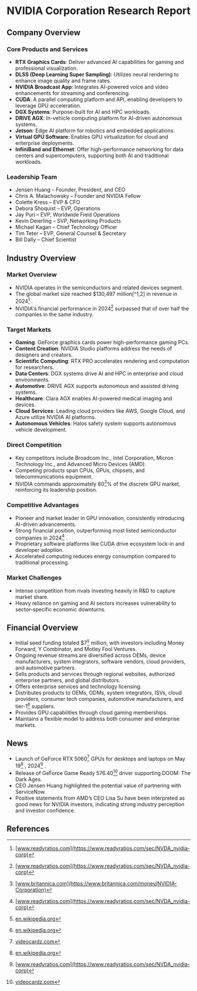 # NVIDIA Corporation Research Report

## Company Overview

### Core Products and Services

* **RTX Graphics Cards**: Deliver advanced AI capabilities for gaming and professional visualization.
* **DLSS (Deep Learning Super Sampling)**: Utilizes neural rendering to enhance image quality and frame rates.
* **NVIDIA Broadcast App**: Integrates AI-powered voice and video enhancements for streaming and conferencing.
* **CUDA**: A parallel computing platform and API, enabling developers to leverage GPU acceleration.
* **DGX Systems**: Purpose-built for AI and HPC workloads.
* **DRIVE AGX**: In-vehicle computing platform for AI-driven autonomous systems.
* **Jetson**: Edge AI platform for robotics and embedded applications.
* **Virtual GPU Software**: Enables GPU virtualization for cloud and enterprise deployments.
* **InfiniBand and Ethernet**: Offer high-performance networking for data centers and supercomputers, supporting both AI and traditional workloads.

### Leadership Team

* Jensen Huang – Founder, President, and CEO
* Chris A. Malachowsky – Founder and NVIDIA Fellow
* Colette Kress – EVP & CFO
* Debora Shoquist – EVP, Operations
* Jay Puri – EVP, Worldwide Field Operations
* Kevin Deierling – SVP, Networking Products
* Michael Kagan – Chief Technology Officer
* Tim Teter – EVP, General Counsel & Secretary
* Bill Dally – Chief Scientist

## Industry Overview

### Market Overview

* NVIDIA operates in the semiconductors and related devices segment.
* The global market size reached $130,497 million[^1,2] in revenue in 2024[^2] .
* NVIDIA's financial performance in 2024[^2] surpassed that of over half the companies in the same industry.

### Target Markets

* **Gaming**: GeForce graphics cards power high-performance gaming PCs.
* **Content Creation**: NVIDIA Studio platforms address the needs of designers and creators.
* **Scientific Computing**: RTX PRO accelerates rendering and computation for researchers.
* **Data Centers**: DGX systems drive AI and HPC in enterprise and cloud environments.
* **Automotive**: DRIVE AGX supports autonomous and assisted driving systems.
* **Healthcare**: Clara AGX enables AI-powered medical imaging and devices.
* **Cloud Services**: Leading cloud providers like AWS, Google Cloud, and Azure utilize NVIDIA AI platforms.
* **Autonomous Vehicles**: Halos safety system supports autonomous vehicle development.

### Direct Competition

* Key competitors include Broadcom Inc., Intel Corporation, Micron Technology Inc., and Advanced Micro Devices (AMD).
* Competing products span CPUs, GPUs, chipsets, and telecommunications equipment.
* NVIDIA commands approximately 80[^3]% of the discrete GPU market, reinforcing its leadership position.

### Competitive Advantages

* Pioneer and market leader in GPU innovation, consistently introducing AI-driven advancements.
* Strong financial position, outperforming most listed semiconductor companies in 2024[^2] .
* Proprietary software platforms like CUDA drive ecosystem lock-in and developer adoption.
* Accelerated computing reduces energy consumption compared to traditional processing.

### Market Challenges

* Intense competition from rivals investing heavily in R&D to capture market share.
* Heavy reliance on gaming and AI sectors increases vulnerability to sector-specific economic downturns.

## Financial Overview

* Initial seed funding totaled $7[^1] million, with investors including Money Forward, Y Combinator, and Motley Fool Ventures.
* Ongoing revenue streams are diversified across OEMs, device manufacturers, system integrators, software vendors, cloud providers, and automotive partners.
* Sells products and services through regional websites, authorized enterprise partners, and global distributors.
* Offers enterprise services and technology licensing.
* Distributes products to OEMs, ODMs, system integrators, ISVs, cloud providers, consumer tech companies, automotive manufacturers, and tier-1[^1] suppliers.
* Provides GPU capabilities through cloud gaming memberships.
* Maintains a flexible model to address both consumer and enterprise markets.

## News

* Launch of GeForce RTX 5060[^5] GPUs for desktops and laptops on May 19[^1] , 2024[^2] .
* Release of GeForce Game Ready 576.40[^6] driver supporting DOOM: The Dark Ages.
* CEO Jensen Huang highlighted the potential value of partnering with ServiceNow.
* Positive statements from AMD’s CEO Lisa Su have been interpreted as good news for NVIDIA investors, indicating strong industry perception and investor confidence.

## References

[^1]: [en.wikipedia.org](https://en.wikipedia.org/wiki/Nvidia)
[^2]: [www.readyratios.com](https://www.readyratios.com/sec/NVDA_nvidia-corp)
[^3]: [www.britannica.com](https://www.britannica.com/money/NVIDIA-Corporation)
[^4]: [docs.nvidia.com](https://docs.nvidia.com/enterprise-support-and-services-user-guide/nvidia-enterprise-services/index.html)
[^5]: [videocardz.com](https://videocardz.com/newz/nvidia-geforce-rtx-5060-gpus-for-desktop-and-laptops-officially-launch-on-may-19)
[^6]: [videocardz.com](https://videocardz.com/driver/nvidia-geforce-game-ready-576-40)
